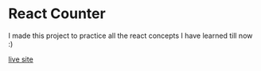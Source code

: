 # React Counter

I made this project to practice all the react concepts I have learned till now :)

[live site](https://react-tailwind-counter.netlify.app)
